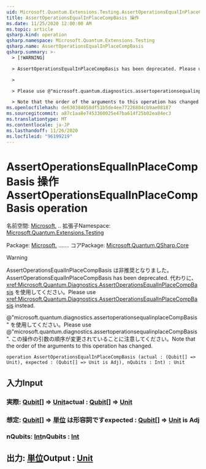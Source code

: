 ```yaml
---
uid: Microsoft.Quantum.Extensions.Testing.AssertOperationsEqualInPlaceCompBasis
title: AssertOperationsEqualInPlaceCompBasis 操作
ms.date: 11/25/2020 12:00:00 AM
ms.topic: article
qsharp.kind: operation
qsharp.namespace: Microsoft.Quantum.Extensions.Testing
qsharp.name: AssertOperationsEqualInPlaceCompBasis
qsharp.summary: >-
  > [!WARNING]

  > AssertOperationsEqualInPlaceCompBasis has been deprecated. Please use <xref:Microsoft.Quantum.Diagnostics.AssertOperationsEqualInPlaceCompBasis> instead.

  >

  > Please use @"microsoft.quantum.diagnostics.assertoperationsequalinplaceCompBasis".

  > Note that the order of the arguments to this operation has changed.
ms.openlocfilehash: de630384058df51b5de4ee77226804cb9ae08187
ms.sourcegitcommit: a87c1aa8e7453360025e47ba614f25b02ea84ec3
ms.translationtype: MT
ms.contentlocale: ja-JP
ms.lasthandoff: 11/26/2020
ms.locfileid: "96199219"
---
```

# <a name="assertoperationsequalinplacecompbasis-operation"></a><span data-ttu-id="ba7ad-102">AssertOperationsEqualInPlaceCompBasis 操作</span><span class="sxs-lookup"><span data-stu-id="ba7ad-102">AssertOperationsEqualInPlaceCompBasis operation</span></span>

<span data-ttu-id="ba7ad-103">名前空間: [Microsoft.](xref:Microsoft.Quantum.Extensions.Testing) .. 拡張子</span><span class="sxs-lookup"><span data-stu-id="ba7ad-103">Namespace: [Microsoft.Quantum.Extensions.Testing](xref:Microsoft.Quantum.Extensions.Testing)</span></span>

<span data-ttu-id="ba7ad-104">Package: [Microsoft.](https://nuget.org/packages/Microsoft.Quantum.QSharp.Core) ....... コア</span><span class="sxs-lookup"><span data-stu-id="ba7ad-104">Package: [Microsoft.Quantum.QSharp.Core](https://nuget.org/packages/Microsoft.Quantum.QSharp.Core)</span></span>


> [!WARNING]
> <span data-ttu-id="ba7ad-105">AssertOperationsEqualInPlaceCompBasis は非推奨となりました。</span><span class="sxs-lookup"><span data-stu-id="ba7ad-105">AssertOperationsEqualInPlaceCompBasis has been deprecated.</span></span> <span data-ttu-id="ba7ad-106">代わりに、<xref:Microsoft.Quantum.Diagnostics.AssertOperationsEqualInPlaceCompBasis> を使用してください。</span><span class="sxs-lookup"><span data-stu-id="ba7ad-106">Please use <xref:Microsoft.Quantum.Diagnostics.AssertOperationsEqualInPlaceCompBasis> instead.</span></span>
>
> <span data-ttu-id="ba7ad-107">@"microsoft.quantum.diagnostics.assertoperationsequalinplaceCompBasis" を使用してください。</span><span class="sxs-lookup"><span data-stu-id="ba7ad-107">Please use @"microsoft.quantum.diagnostics.assertoperationsequalinplaceCompBasis".</span></span>
> <span data-ttu-id="ba7ad-108">この操作の引数の順序が変更されていることに注意してください。</span><span class="sxs-lookup"><span data-stu-id="ba7ad-108">Note that the order of the arguments to this operation has changed.</span></span>



```qsharp
operation AssertOperationsEqualInPlaceCompBasis (actual : (Qubit[] => Unit), expected : (Qubit[] => Unit is Adj), nQubits : Int) : Unit
```


## <a name="input"></a><span data-ttu-id="ba7ad-109">入力</span><span class="sxs-lookup"><span data-stu-id="ba7ad-109">Input</span></span>

### <a name="actual--qubit--unit"></a><span data-ttu-id="ba7ad-110">実際: [Qubit](xref:microsoft.quantum.lang-ref.qubit)[] => [Unit](xref:microsoft.quantum.lang-ref.unit)</span><span class="sxs-lookup"><span data-stu-id="ba7ad-110">actual : [Qubit](xref:microsoft.quantum.lang-ref.qubit)[] => [Unit](xref:microsoft.quantum.lang-ref.unit)</span></span> 




### <a name="expected--qubit--unit--is-adj"></a><span data-ttu-id="ba7ad-111">想定: [Qubit](xref:microsoft.quantum.lang-ref.qubit)[] => [単位](xref:microsoft.quantum.lang-ref.unit)  は形容詞です</span><span class="sxs-lookup"><span data-stu-id="ba7ad-111">expected : [Qubit](xref:microsoft.quantum.lang-ref.qubit)[] => [Unit](xref:microsoft.quantum.lang-ref.unit)  is Adj</span></span>




### <a name="nqubits--int"></a><span data-ttu-id="ba7ad-112">nQubits: [Int](xref:microsoft.quantum.lang-ref.int)</span><span class="sxs-lookup"><span data-stu-id="ba7ad-112">nQubits : [Int](xref:microsoft.quantum.lang-ref.int)</span></span>





## <a name="output--unit"></a><span data-ttu-id="ba7ad-113">出力: [単位](xref:microsoft.quantum.lang-ref.unit)</span><span class="sxs-lookup"><span data-stu-id="ba7ad-113">Output : [Unit](xref:microsoft.quantum.lang-ref.unit)</span></span>


